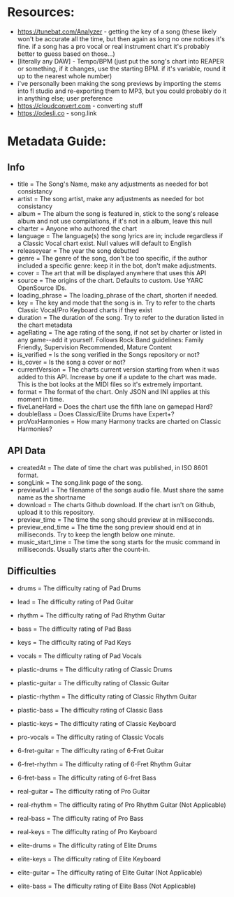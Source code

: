 # Resources:
- https://tunebat.com/Analyzer - getting the key of a song (these likely won't be accurate all the time, but then again as long no one notices it's fine. if a song has a pro vocal or real instrument chart it's probably better to guess based on those...)
- \[literally any DAW\] - Tempo/BPM (just put the song's chart into REAPER or something, if it changes, use the starting BPM. if it's variable, round it up to the nearest whole number)
- i've personally been making the song previews by importing the stems into fl studio and re-exporting them to MP3, but you could probably do it in anything else; user preference
- https://cloudconvert.com - converting stuff
- https://odesli.co - song.link

# Metadata Guide:
## Info
- title = The Song's Name, make any adjustments as needed for bot consistancy
- artist = The song artist,  make any adjustments as needed for bot consistancy
- album = The album the song is featured in, stick to the song's release album and not use compilations, if it's not in a album, leave this null
- charter = Anyone who authored the chart
- language = The language(s) the song lyrics are in; include regardless if a Classic Vocal chart exist. Null values will default to English
- releaseyear = The year the song debutted
- genre = The genre of the song, don't be too specific, if the author included a specific genre: keep it in the bot, don't make adjustments.
- cover = The art that will be displayed anywhere that uses this API
- source = The origins of the chart. Defaults to custom. Use YARC OpenSource IDs.
- loading_phrase = The loading_phrase of the chart, shorten if needed.
- key = The key and mode that the song is in. Try to refer to the charts Classic Vocal/Pro Keyboard charts if they exist
- duration = The duration of the song. Try to refer to the duration listed in the chart metadata
- ageRating = The age rating of the song, if not set by charter or listed in any game--add it yourself. Follows Rock Band guidelines: Family Friendly, Supervision Recommended, Mature Content
- is_verified = Is the song verified in the Songs repository or not?
- is_cover = Is the song a cover or not?
- currentVersion = The charts current version starting from when it was added to this API. Increase by one if a update to the chart was made. This is the bot looks at the MIDI files so it's extremely important.
- format = The format of the chart. Only JSON and INI applies at this moment in time.
- fiveLaneHard = Does the chart use the fifth lane on gamepad Hard?
- doubleBass = Does Classic/Elite Drums have Expert+?
- proVoxHarmonies = How many Harmony tracks are charted on Classic Harmonies?
## API Data
- createdAt = The date of time the chart was published, in ISO 8601 format.
- songLink = The song.link page of the song.
- previewUrl = The filename of the songs audio file. Must share the same name as the shortname
- download = The charts Github download. If the chart isn't on Github, upload it to this repository.
- preview_time = The time the song should preview at in milliseconds.
- preview_end_time = The time the song preview should end at in milliseconds. Try to keep the length below one minute.
- music_start_time = The time the song starts for the music command in milliseconds. Usually starts after the count-in.
## Difficulties
- drums = The difficulty rating of Pad Drums
- lead = The difficulty rating of Pad Guitar
- rhythm = The difficulty rating of Pad Rhythm Guitar
- bass = The difficulty rating of Pad Bass
- keys = The difficulty rating of Pad Keys
- vocals = The difficulty rating of Pad Vocals

- plastic-drums = The difficulty rating of Classic Drums
- plastic-guitar = The difficulty rating of Classic Guitar
- plastic-rhythm = The difficulty rating of Classic Rhythm Guitar
- plastic-bass = The difficulty rating of Classic Bass
- plastic-keys = The difficulty rating of Classic Keyboard
- pro-vocals = The difficulty rating of Classic Vocals

- 6-fret-guitar = The difficulty rating of 6-Fret Guitar
- 6-fret-rhythm = The difficulty rating of 6-Fret Rhythm Guitar
- 6-fret-bass = The difficulty rating of 6-fret Bass

- real-guitar = The difficulty rating of Pro Guitar
- real-rhythm = The difficulty rating of Pro Rhythm Guitar (Not Applicable)
- real-bass = The difficulty rating of Pro Bass
- real-keys = The difficulty rating of Pro Keyboard

- elite-drums = The difficulty rating of Elite Drums
- elite-keys = The difficulty rating of Elite Keyboard
- elite-guitar = The difficulty rating of Elite Guitar (Not Applicable)
- elite-bass = The difficulty rating of Elite Bass (Not Applicable)
